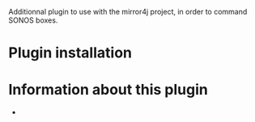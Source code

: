 Additionnal plugin to use with the mirror4j project, in order to command SONOS boxes.

# Plugin installation

# Information about this plugin

-
